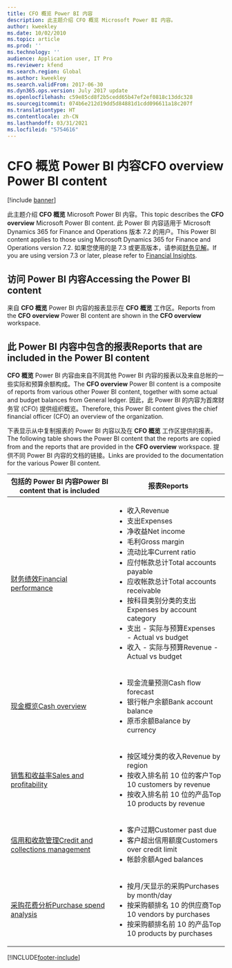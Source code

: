 ```yaml
---
title: CFO 概览 Power BI 内容
description: 此主题介绍 CFO 概览 Microsoft Power BI 内容。
author: kweekley
ms.date: 10/02/2010
ms.topic: article
ms.prod: ''
ms.technology: ''
audience: Application user, IT Pro
ms.reviewer: kfend
ms.search.region: Global
ms.author: kweekley
ms.search.validFrom: 2017-06-30
ms.dyn365.ops.version: July 2017 update
ms.openlocfilehash: c59e85cd8f2b5cedd65b47ef2ef0818c13ddc328
ms.sourcegitcommit: 074b6e212d19dd5d84881d1cdd096611a18c207f
ms.translationtype: HT
ms.contentlocale: zh-CN
ms.lasthandoff: 03/31/2021
ms.locfileid: "5754616"
---
```

# <a name="cfo-overview-power-bi-content"></a><span data-ttu-id="7fc81-103">CFO 概览 Power BI 内容</span><span class="sxs-lookup"><span data-stu-id="7fc81-103">CFO overview Power BI content</span></span>

[!include [banner](../includes/banner.md)] 

<span data-ttu-id="7fc81-104">此主题介绍 **CFO 概览** Microsoft Power BI  内容。</span><span class="sxs-lookup"><span data-stu-id="7fc81-104">This topic describes the **CFO overview** Microsoft Power BI content.</span></span> <span data-ttu-id="7fc81-105">此 Power BI 内容适用于 Microsoft Dynamics 365 for Finance and Operations 版本 7.2 的用户。</span><span class="sxs-lookup"><span data-stu-id="7fc81-105">This Power BI content applies to those using Microsoft Dynamics 365 for Finance and Operations version 7.2.</span></span> <span data-ttu-id="7fc81-106">如果您使用的是 7.3 或更高版本，请参阅[财务见解](financial-insights.md)。</span><span class="sxs-lookup"><span data-stu-id="7fc81-106">If you are using version 7.3 or later, please refer to [Financial Insights](financial-insights.md).</span></span>

## <a name="accessing-the-power-bi-content"></a><span data-ttu-id="7fc81-107">访问 Power BI 内容</span><span class="sxs-lookup"><span data-stu-id="7fc81-107">Accessing the Power BI content</span></span>

<span data-ttu-id="7fc81-108">来自 **CFO 概览** Power BI 内容的报表显示在 **CFO 概览** 工作区。</span><span class="sxs-lookup"><span data-stu-id="7fc81-108">Reports from the **CFO overview** Power BI content are shown in the **CFO overview** workspace.</span></span>

## <a name="reports-that-are-included-in-the-power-bi-content"></a><span data-ttu-id="7fc81-109">此 Power BI 内容中包含的报表</span><span class="sxs-lookup"><span data-stu-id="7fc81-109">Reports that are included in the Power BI content</span></span>
<span data-ttu-id="7fc81-110">**CFO 概览** Power BI 内容由来自不同其他 Power BI 内容的报表以及来自总帐的一些实际和预算余额构成。</span><span class="sxs-lookup"><span data-stu-id="7fc81-110">The **CFO overview** Power BI content is a composite of reports from various other Power BI content, together with some actual and budget balances from General ledger.</span></span> <span data-ttu-id="7fc81-111">因此，此 Power BI 的内容为首席财务官 (CFO) 提供组织概览。</span><span class="sxs-lookup"><span data-stu-id="7fc81-111">Therefore, this Power BI content gives the chief financial officer (CFO) an overview of the organization.</span></span>

<span data-ttu-id="7fc81-112">下表显示从中复制报表的 Power BI 内容以及在 **CFO 概览** 工作区提供的报表。</span><span class="sxs-lookup"><span data-stu-id="7fc81-112">The following table shows the Power BI content that the reports are copied from and the reports that are provided in the **CFO overview** workspace.</span></span> <span data-ttu-id="7fc81-113">提供不同 Power BI 内容的文档的链接。</span><span class="sxs-lookup"><span data-stu-id="7fc81-113">Links are provided to the documentation for the various Power BI content.</span></span>

| <span data-ttu-id="7fc81-114">包括的 Power BI 内容</span><span class="sxs-lookup"><span data-stu-id="7fc81-114">Power BI content that is included</span></span> | <span data-ttu-id="7fc81-115">报表</span><span class="sxs-lookup"><span data-stu-id="7fc81-115">Reports</span></span> |
|-----------------------------------|---------|
| [<span data-ttu-id="7fc81-116">财务绩效</span><span class="sxs-lookup"><span data-stu-id="7fc81-116">Financial performance</span></span>](financial-performance-power-bi-content-pack.md) | <ul><li><span data-ttu-id="7fc81-117">收入</span><span class="sxs-lookup"><span data-stu-id="7fc81-117">Revenue</span></span></li><li><span data-ttu-id="7fc81-118">支出</span><span class="sxs-lookup"><span data-stu-id="7fc81-118">Expenses</span></span></li><li><span data-ttu-id="7fc81-119">净收益</span><span class="sxs-lookup"><span data-stu-id="7fc81-119">Net income</span></span></li><li><span data-ttu-id="7fc81-120">毛利</span><span class="sxs-lookup"><span data-stu-id="7fc81-120">Gross margin</span></span></li><li><span data-ttu-id="7fc81-121">流动比率</span><span class="sxs-lookup"><span data-stu-id="7fc81-121">Current ratio</span></span></li><li><span data-ttu-id="7fc81-122">应付帐款总计</span><span class="sxs-lookup"><span data-stu-id="7fc81-122">Total accounts payable</span></span></li><li><span data-ttu-id="7fc81-123">应收帐款总计</span><span class="sxs-lookup"><span data-stu-id="7fc81-123">Total accounts receivable</span></span></li><li><span data-ttu-id="7fc81-124">按科目类别分类的支出</span><span class="sxs-lookup"><span data-stu-id="7fc81-124">Expenses by account category</span></span></li><li><span data-ttu-id="7fc81-125">支出 - 实际与预算</span><span class="sxs-lookup"><span data-stu-id="7fc81-125">Expenses - Actual vs budget</span></span></li><li><span data-ttu-id="7fc81-126">收入 - 实际与预算</span><span class="sxs-lookup"><span data-stu-id="7fc81-126">Revenue - Actual vs budget</span></span></li></ul> |
| [<span data-ttu-id="7fc81-127">现金概览</span><span class="sxs-lookup"><span data-stu-id="7fc81-127">Cash overview</span></span>](../../../finance/cash-bank-management/Cash-Overview-Power-BI-content.md) | <ul><li><span data-ttu-id="7fc81-128">现金流量预测</span><span class="sxs-lookup"><span data-stu-id="7fc81-128">Cash flow forecast</span></span></li><li><span data-ttu-id="7fc81-129">银行帐户余额</span><span class="sxs-lookup"><span data-stu-id="7fc81-129">Bank account balance</span></span></li><li><span data-ttu-id="7fc81-130">原币余额</span><span class="sxs-lookup"><span data-stu-id="7fc81-130">Balance by currency</span></span></li></ul> |
| [<span data-ttu-id="7fc81-131">销售和收益率</span><span class="sxs-lookup"><span data-stu-id="7fc81-131">Sales and profitability</span></span>](sales-profitability-performance-content-pack.md) | <ul><li><span data-ttu-id="7fc81-132">按区域分类的收入</span><span class="sxs-lookup"><span data-stu-id="7fc81-132">Revenue by region</span></span></li><li><span data-ttu-id="7fc81-133">按收入排名前 10 位的客户</span><span class="sxs-lookup"><span data-stu-id="7fc81-133">Top 10 customers by revenue</span></span></li><li><span data-ttu-id="7fc81-134">按收入排名前 10 位的产品</span><span class="sxs-lookup"><span data-stu-id="7fc81-134">Top 10 products by revenue</span></span></li></ul> |
| [<span data-ttu-id="7fc81-135">信用和收款管理</span><span class="sxs-lookup"><span data-stu-id="7fc81-135">Credit and collections management</span></span>](../../../finance/accounts-receivable/credit-collections-power-bi.md) | <ul><li><span data-ttu-id="7fc81-136">客户过期</span><span class="sxs-lookup"><span data-stu-id="7fc81-136">Customer past due</span></span></li><li><span data-ttu-id="7fc81-137">客户超出信用额度</span><span class="sxs-lookup"><span data-stu-id="7fc81-137">Customers over credit limit</span></span></li><li><span data-ttu-id="7fc81-138">帐龄余额</span><span class="sxs-lookup"><span data-stu-id="7fc81-138">Aged balances</span></span></li></ul> |
| [<span data-ttu-id="7fc81-139">采购花费分析</span><span class="sxs-lookup"><span data-stu-id="7fc81-139">Purchase spend analysis</span></span>](../../../finance/accounts-receivable/credit-collections-power-bi.md) | <ul><li><span data-ttu-id="7fc81-140">按月/天显示的采购</span><span class="sxs-lookup"><span data-stu-id="7fc81-140">Purchases by month/day</span></span></li><li><span data-ttu-id="7fc81-141">按采购额排名 10 的供应商</span><span class="sxs-lookup"><span data-stu-id="7fc81-141">Top 10 vendors by purchases</span></span></li><li><span data-ttu-id="7fc81-142">按采购额排名前 10 的产品</span><span class="sxs-lookup"><span data-stu-id="7fc81-142">Top 10 products by purchases</span></span></li></ul> |


[!INCLUDE[footer-include](../../../includes/footer-banner.md)]
